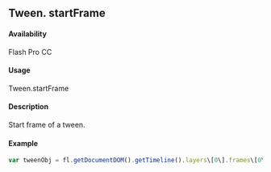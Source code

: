 ## Tween. startFrame

#### Availability

Flash Pro CC

#### Usage

Tween.startFrame

#### Description

Start frame of a tween.

#### Example

```javascript
var tweenObj = fl.getDocumentDOM().getTimeline().layers\[0\].frames\[0\].tweenObj; fl.trace(tweenObj.startFrame);

```